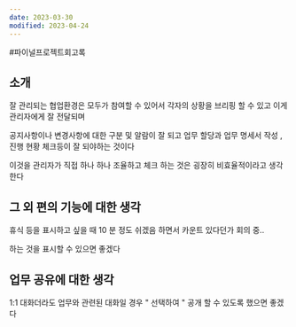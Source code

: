 ```yaml
---
date: 2023-03-30
modified: 2023-04-24
---
```

#파이널프로젝트회고록

## 소개

잘 관리되는 협업환경은 모두가 참여할 수 있어서 각자의 상황을 브리핑 할 수 있고
이게 관리자에게 잘 전달되며

공지사항이나 변경사항에 대한 구분 및 알람이 잘 되고
업무 할당과 업무 명세서 작성 , 진행 현황 체크등이 잘 되야하는 것이다

이것을 관리자가 직접 하나 하나 조율하고 체크 하는 것은 굉장히 비효율적이라고 생각한다

## 그 외 편의 기능에 대한 생각

휴식 등을 표시하고 싶을 때 10 분 정도 쉬겠음 하면서 카운트 있다던가
회의 중..

하는 것을 표시할 수 있으면 좋겠다

## 업무 공유에 대한 생각

1:1 대화더라도 업무와 관련된 대화일 경우 " 선택하여 " 공개 할 수 있도록 했으면 좋겠다

